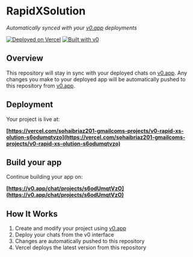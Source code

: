 # RapidXSolution

*Automatically synced with your [v0.app](https://v0.app) deployments*

[![Deployed on Vercel](https://img.shields.io/badge/Deployed%20on-Vercel-black?style=for-the-badge&logo=vercel)](https://vercel.com/sohaibriaz201-gmailcoms-projects/v0-rapid-xs-olution-s6odumqtvzo)
[![Built with v0](https://img.shields.io/badge/Built%20with-v0.app-black?style=for-the-badge)](https://v0.app/chat/projects/s6odUmqtVzO)

## Overview

This repository will stay in sync with your deployed chats on [v0.app](https://v0.app).
Any changes you make to your deployed app will be automatically pushed to this repository from [v0.app](https://v0.app).

## Deployment

Your project is live at:

**[https://vercel.com/sohaibriaz201-gmailcoms-projects/v0-rapid-xs-olution-s6odumqtvzo](https://vercel.com/sohaibriaz201-gmailcoms-projects/v0-rapid-xs-olution-s6odumqtvzo)**

## Build your app

Continue building your app on:

**[https://v0.app/chat/projects/s6odUmqtVzO](https://v0.app/chat/projects/s6odUmqtVzO)**

## How It Works

1. Create and modify your project using [v0.app](https://v0.app)
2. Deploy your chats from the v0 interface
3. Changes are automatically pushed to this repository
4. Vercel deploys the latest version from this repository